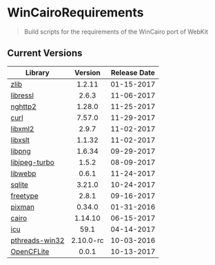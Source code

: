 # WinCairoRequirements
> Build scripts for the requirements of the WinCairo port of WebKit

## Current Versions

| Library | Version | Release Date |
|---|:---:|:---:|
| [zlib](http://zlib.net) | 1.2.11 | 01-15-2017 |
| [libressl](https://www.libressl.org) | 2.6.3 | 11-06-2017 |
| [nghttp2](https://nghttp2.org) | 1.28.0 | 11-25-2017 |
| [curl](https://curl.haxx.se) | 7.57.0 | 11-29-2017 |
| [libxml2](http://xmlsoft.org/) | 2.9.7 | 11-02-2017 |
| [libxslt](http://xmlsoft.org/libxslt/) | 1.1.32 | 11-02-2017 |
| [libpng](http://www.libpng.org/pub/png/libpng.html) | 1.6.34 | 09-29-2017 |
| [libjpeg-turbo](http://libjpeg-turbo.virtualgl.org) | 1.5.2 | 08-09-2017 |
| [libwebp](https://github.com/webmproject/libwebp) | 0.6.1 | 11-24-2017 |
| [sqlite](http://sqlite.org) | 3.21.0 | 10-24-2017 |
| [freetype](https://www.freetype.org) | 2.8.1 | 09-16-2017 |
| [pixman](http://www.pixman.org) | 0.34.0 | 01-31-2016 |
| [cairo](https://www.cairographics.org) | 1.14.10 | 06-15-2017 |
| [icu](http://site.icu-project.org) | 59.1 | 04-14-2017 |
| [pthreads-win32](https://sourceforge.net/projects/pthreads4w/) | 2.10.0-rc | 10-03-2016 |
| [OpenCFLite](https://github.com/fujii/OpenCFLite) | 0.0.1 | 10-13-2017 |
